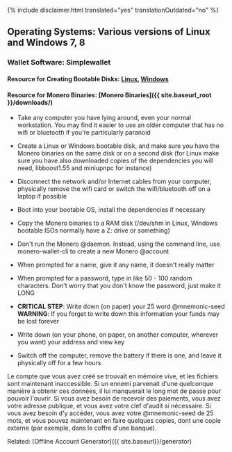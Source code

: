 {% include disclaimer.html translated="yes" translationOutdated="no" %}

## Operating Systems:  Various versions of Linux and Windows 7, 8

### Wallet Software:  Simplewallet

#### Resource for Creating Bootable Disks:  [Linux](http://www.pendrivelinux.com/),       [Windows](https://www.microsoft.com/en-us/download/windows-usb-dvd-download-tool)

#### Resource for Monero Binaries:  [Monero Binaries]({{ site.baseurl_root }}/downloads/)

- Take any computer you have lying around, even your normal workstation. You
  may find it easier to use an older computer that has no wifi or bluetooth
  if you're particularly paranoid

- Create a Linux or Windows bootable disk, and make sure you have the Monero
  binaries on the same disk or on a second disk (for Linux make sure you
  have also downloaded copies of the dependencies you will need,
  libboost1.55 and miniupnpc for instance)

- Disconnect the network and/or Internet cables from your computer,
  physically remove the wifi card or switch the wifi/bluetooth off on a
  laptop if possible

- Boot into your bootable OS, install the dependencies if necessary

- Copy the Monero binaries to a RAM disk (/dev/shm in Linux, Windows
  bootable ISOs normally have a Z: drive or something)

- Don't run the Monero @daemon. Instead, using the command line, use
  monero-wallet-cli to create a new Monero @account

- When prompted for a name, give it any name, it doesn't really matter

- When prompted for a password, type in like 50 - 100 random
  characters. Don't worry that you don't know the password, just make it
  LONG

- **CRITICAL STEP**: Write down (on paper) your 25 word @mnemonic-seed
**WARNING**:  If you forget to write down this information your funds may be lost forever
- Write down (on your phone, on paper, on another computer, wherever you want) your address and view key

- Switch off the computer, remove the battery if there is one, and leave it
  physically off for a few hours

Le compte que vous avez créé se trouvait en mémoire vive, et les fichiers
sont maintenant inaccessible. Si un ennemi parvenait d'une quelconque
manière à obtenir ces données, il lui manquerait le long mot de passe pour
pouvoir l'ouvrir. Si vous avez besoin de recevoir des paiements, vous avez
votre adresse publique, et vous avez votre clef d'audit si nécessaire. Si
vous avez besoin d'y accéder, vous avez votre @mnemonic-seed de 25 mots, et
vous pouvez maintenant en faire quelques copies, dont une copie externe (par
exemple, dans le coffre d'une banque).

Related: [Offline Account Generator]({{ site.baseurl}}/generator)
